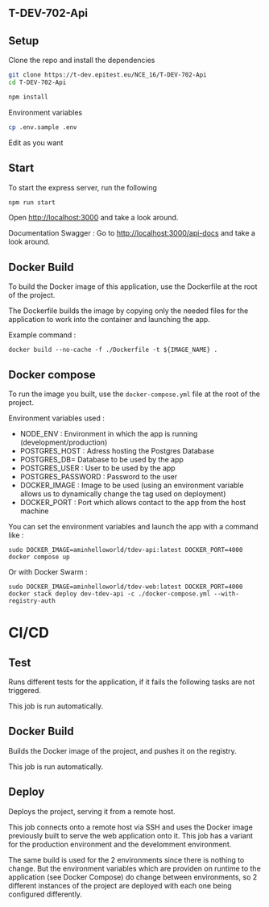 ## T-DEV-702-Api

## Setup

Clone the repo and install the dependencies

```bash
git clone https://t-dev.epitest.eu/NCE_16/T-DEV-702-Api
cd T-DEV-702-Api
```

```bash
npm install
```

Environment variables

```bash
cp .env.sample .env
```

Edit as you want

## Start

To start the express server, run the following

```bash
npm run start
```

Open [http://localhost:3000](http://localhost:3000) and take a look around.

Documentation Swagger :
Go to [http://localhost:3000/api-docs](http://localhost:3000/api/docs) and take a look around.

## Docker Build

To build the Docker image of this application, use the Dockerfile at the root of the project.

The Dockerfile builds the image by copying only the needed files for the application to work into the container and launching the app.

Example command :

```
docker build --no-cache -f ./Dockerfile -t ${IMAGE_NAME} .
```

## Docker compose

To run the image you built, use the `docker-compose.yml` file at the root of the project.

Environment variables used :

- NODE_ENV : Environment in which the app is running (development/production)
- POSTGRES_HOST : Adress hosting the Postgres Database
- POSTGRES_DB= Database to be used by the app
- POSTGRES_USER : User to be used by the app
- POSTGRES_PASSWORD : Password to the user
- DOCKER_IMAGE : Image to be used (using an environment variable allows us to dynamically change the tag used on deployment)
- DOCKER_PORT : Port which allows contact to the app from the host machine

You can set the environment variables and launch the app with a command like :

```
sudo DOCKER_IMAGE=aminhelloworld/tdev-api:latest DOCKER_PORT=4000 docker compose up
```

Or with Docker Swarm :

```
sudo DOCKER_IMAGE=aminhelloworld/tdev-web:latest DOCKER_PORT=4000 docker stack deploy dev-tdev-api -c ./docker-compose.yml --with-registry-auth
```

# CI/CD

## Test

Runs different tests for the application, if it fails the following tasks are not triggered.

This job is run automatically.

## Docker Build

Builds the Docker image of the project, and pushes it on the registry.

This job is run automatically.

## Deploy

Deploys the project, serving it from a remote host.

This job connects onto a remote host via SSH and uses the Docker image previously built to serve the web application onto it.
This job has a variant for the production environment and the develomment environment.

The same build is used for the 2 environments since there is nothing to change.
But the environment variables which are providen on runtime to the application (see Docker Compose) do change between environments, so 2 different instances of the project are deployed with each one being configured differently.
